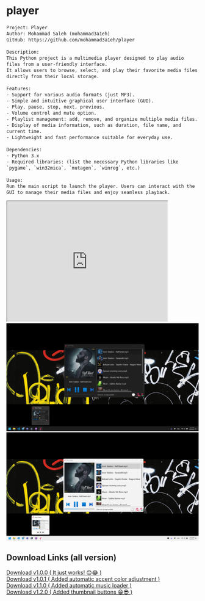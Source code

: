 # player
```text
Project: Player
Author: Mohammad Saleh (mohammad3a1eh)
GitHub: https://github.com/mohammad3a1eh/player

Description:
This Python project is a multimedia player designed to play audio files from a user-friendly interface.
It allows users to browse, select, and play their favorite media files directly from their local storage.

Features:
- Support for various audio formats (just MP3).
- Simple and intuitive graphical user interface (GUI).
- Play, pause, stop, next, previous.
- Volume control and mute option.
- Playlist management: add, remove, and organize multiple media files.
- Display of media information, such as duration, file name, and current time.
- Lightweight and fast performance suitable for everyday use.

Dependencies:
- Python 3.x
- Required libraries: (list the necessary Python libraries like `pygame`, `win32mica`, `mutagen`, `winreg`, etc.)

Usage:
Run the main script to launch the player. Users can interact with the GUI to manage their media files and enjoy seamless playback.
```

<iframe width="420" height="315"
src="https://youtu.be/vB7FjpDk8LU">
</iframe> 

<img src="https://raw.githubusercontent.com/mohammad3a1eh/player/main/assets/dark.png" alt="dark mode"/>
<img src="https://raw.githubusercontent.com/mohammad3a1eh/player/main/assets/light.png" alt="light mode"/>


## Download Links (all version)
<a href="https://github.com/mohammad3a1eh/player/releases/download/v1.0.0/PyMusicPlayerInstaller.exe" title="Download 1.0.0" download>Download v1.0.0 ( It just works! 😊😂 )</a><br>
<a href="https://github.com/mohammad3a1eh/player/releases/download/v1.0.1/PyMusicPlayerInstaller.exe" title="Download 1.0.1" download>Download v1.0.1 ( Added automatic accent color adjustment )</a><br>
<a href="https://github.com/mohammad3a1eh/player/releases/download/v1.1.0/PyMusicPlayerInstaller.exe" title="Download 1.1.0" download>Download v1.1.0 ( Added automatic music loader )</a><br>
<a href="https://github.com/mohammad3a1eh/player/releases/download/v1.2.0/PyMusicPlayerInstaller.exe" title="Download 1.2.0" download>Download v1.2.0 ( Added thumbnail buttons 😁😎 )</a>
